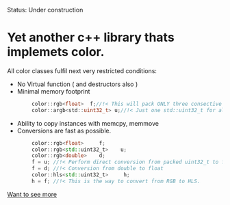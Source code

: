 Status: Under construction
# Yet another c++ library thats implemets color.

All color classes fulfil next very restricted conditions:
- No Virtual function ( and destructors also )
- Minimal memory footprint
```c
        color::rgb<float>  f;//!< This will pack ONLY three consective floats in memory 
        color::argb<std::uint32_t> u;//!< Just one std::uint32_t for all. 
```

- Ability to copy instances with memcpy, memmove
- Conversions are fast as possible.
```c++
        color::rgb<float>     f;
        color::rgb<std::uint32_t>    u;
        color::rgb<double>    d;
        f = u; //!< Perform direct conversion from packed uint32_t to float.
        f = d; //!< Conversion from double to float
        color::hls<std::uint32_t>     h;
        h = f; //!< This is the way to convert from RGB to HLS.
```

[Want to see more](doc/index.html)
